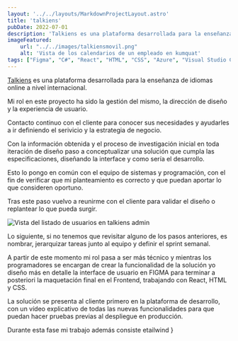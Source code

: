 ```yaml
---
layout: '../../layouts/MarkdownProjectLayout.astro'
title: 'talkiens'
pubDate: 2022-07-01
description: 'Talkiens es una plataforma desarrollada para la enseñanza de idiomas online a nivel internacional.'
imageFeatured:
    url: "../../images/talkiensmovil.png"
    alt: 'Vista de los calendarios de un empleado en kumquat'
tags: ["Figma", "C#", "React", "HTML", "CSS", "Azure", "Visual Studio Code", "DBeaver", "GDrive", "Slack", "Trello", "Gitlab", "Inkscape", "YT"]
---
```

<!-- # My First Blog Post -->

<a target="_blank" href="https://www.talkiens.com">Talkiens</a> es una plataforma desarrollada para la enseñanza de idiomas online a nivel internacional.

Mi rol en este proyecto ha sido la gestión del mismo, la dirección de diseño y la experiencia de usuario.

Contacto continuo con el cliente para conocer sus necesidades y ayudarles a ir definiendo el serivicio y la estrategia de negocio.

Con la información obtenida y el proceso de investigación inicial en toda iteración de diseño paso a conceptualizar una solución que cumpla las especificaciones, diseñando la interface y como sería el desarrollo.

Esto lo pongo en común con el equipo de sistemas y programación, con el fin de verificar que mi planteamiento es correcto y que puedan aportar lo que consideren oportuno.

Tras este paso vuelvo a reunirme con el cliente para validar el diseño o replantear lo que pueda surgir.

<img src="/images/talkiensusuarioswidescreen.png" alt="Vista del listado de usuarios en talkiens admin" class="imgmd">

Lo siguiente, si no tenemos que revisitar alguno de los pasos anteriores, es nombrar, jerarquizar tareas junto al equipo y definir el sprint semanal.

A partir de este momento mi rol pasa a ser más técnico y mientras los programadores se encargan de crear la funcionalidad de la solución yo diseño más en detalle la interface de usuario en FIGMA para terminar a posteriori la maquetación final en  el Frontend, trabajando con React, HTML y CSS.

La solución se presenta al cliente primero en la plataforma de desarrollo, con un vídeo explicativo de todas las nuevas funcionalidades para que puedan hacer pruebas previas al despliegue en producción.

Durante esta fase mi trabajo además consiste etailwind
    }
</style>